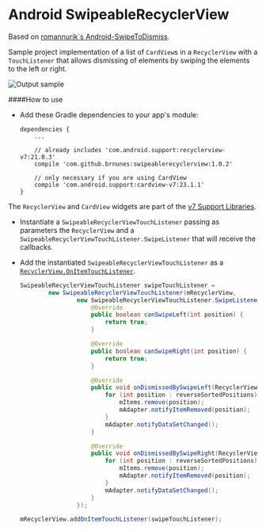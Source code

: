 Android SwipeableRecyclerView
=====================

Based on [romannurik`s Android-SwipeToDismiss](https://github.com/romannurik/Android-SwipeToDismiss).

Sample project implementation of a list of `CardView`s in a `RecyclerView` with a `TouchListener` that allows dismissing of elements by swiping the elements to the left or right.

![Output sample](https://raw.githubusercontent.com/brnunes/SwipeableRecyclerView/master/demo.gif)

####How to use

- Add these Gradle dependencies to your app's module:

    ````
    dependencies {
        ...
        
        // already includes 'com.android.support:recyclerview-v7:21.0.3'
        compile 'com.github.brnunes:swipeablerecyclerview:1.0.2'

        // only necessary if you are using CardView
        compile 'com.android.support:cardview-v7:23.1.1'
    }
    ````
The `RecyclerView` and `CardView` widgets are part of the [v7 Support Libraries](https://developer.android.com/tools/support-library/features.html#v7).
- Instantiate a `SwipeableRecyclerViewTouchListener` passing as parameters the `RecyclerView` and a `SwipeableRecyclerViewTouchListener.SwipeListener` that will receive the callbacks.
- Add the instantiated `SwipeableRecyclerViewTouchListener` as a [`RecyclerView.OnItemTouchListener`](https://developer.android.com/reference/android/support/v7/widget/RecyclerView.OnItemTouchListener.html).

    ```java
    SwipeableRecyclerViewTouchListener swipeTouchListener =
            new SwipeableRecyclerViewTouchListener(mRecyclerView,
                    new SwipeableRecyclerViewTouchListener.SwipeListener() {
                        @Override
                        public boolean canSwipeLeft(int position) {
                            return true;
                        }

                        @Override
                        public boolean canSwipeRight(int position) {
                            return true;
                        }

                        @Override
                        public void onDismissedBySwipeLeft(RecyclerView recyclerView, int[] reverseSortedPositions) {
                            for (int position : reverseSortedPositions) {
                                mItems.remove(position);
                                mAdapter.notifyItemRemoved(position);
                            }
                            mAdapter.notifyDataSetChanged();
                        }

                        @Override
                        public void onDismissedBySwipeRight(RecyclerView recyclerView, int[] reverseSortedPositions) {
                            for (int position : reverseSortedPositions) {
                                mItems.remove(position);
                                mAdapter.notifyItemRemoved(position);
                            }
                            mAdapter.notifyDataSetChanged();
                        }
                    });

    mRecyclerView.addOnItemTouchListener(swipeTouchListener);
    ````
